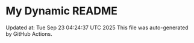 # My Dynamic README
Updated at: Tue Sep 23 04:24:37 UTC 2025
This file was auto-generated by GitHub Actions.

